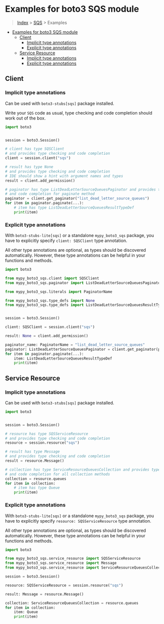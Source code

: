 <a id="examples-for-boto3-sqs-module"></a>

# Examples for boto3 SQS module

> [Index](../README.md) > [SQS](./README.md) > Examples

- [Examples for boto3 SQS module](#examples-for-boto3-sqs-module)
  - [Client](#client)
    - [Implicit type annotations](#implicit-type-annotations)
    - [Explicit type annotations](#explicit-type-annotations)
  - [Service Resource](#service-resource)
    - [Implicit type annotations](#implicit-type-annotations)
    - [Explicit type annotations](#explicit-type-annotations)

<a id="client"></a>

## Client

<a id="implicit-type-annotations"></a>

### Implicit type annotations

Can be used with `boto3-stubs[sqs]` package installed.

Write your `SQS` code as usual, type checking and code completion should work
out of the box.

```python
import boto3


session = boto3.Session()

# client has type SQSClient
# and provides type checking and code completion
client = session.client("sqs")

# result has type None
# and provides type checking and code completion
# IDE should show a hint with argument names and types
result = client.add_permission()

# paginator has type ListDeadLetterSourceQueuesPaginator and provides type checking
# and code completion for paginate method
paginator = client.get_paginator("list_dead_letter_source_queues")
for item in paginator.paginate(...):
    # item has type ListDeadLetterSourceQueuesResultTypeDef
    print(item)
```

<a id="explicit-type-annotations"></a>

### Explicit type annotations

With `boto3-stubs-lite[sqs]` or a standalone `mypy_boto3_sqs` package, you have
to explicitly specify `client: SQSClient` type annotation.

All other type annotations are optional, as types should be discovered
automatically. However, these type annotations can be helpful in your functions
and methods.

```python
import boto3

from mypy_boto3_sqs.client import SQSClient
from mypy_boto3_sqs.paginator import ListDeadLetterSourceQueuesPaginator

from mypy_boto3_sqs.literals import PaginatorName

from mypy_boto3_sqs.type_defs import None
from mypy_boto3_sqs.type_defs import ListDeadLetterSourceQueuesResultTypeDef


session = boto3.Session()

client: SQSClient = session.client("sqs")

result: None = client.add_permission()

paginator_name: PaginatorName = "list_dead_letter_source_queues"
paginator: ListDeadLetterSourceQueuesPaginator = client.get_paginator(paginator_name)
for item in paginator.paginate(...):
    item: ListDeadLetterSourceQueuesResultTypeDef
    print(item)
```

<a id="service-resource"></a>

## Service Resource

<a id="implicit-type-annotations"></a>

### Implicit type annotations

Can be used with `boto3-stubs[sqs]` package installed.

```python
import boto3


session = boto3.Session()

# resource has type SQSServiceResource
# and provides type checking and code completion
resource = session.resource("sqs")

# result has type Message
# and provides type checking and code completion
result = resource.Message()

# collection has type ServiceResourceQueuesCollection and provides type checking
# and code completion for all collection methods
collection = resource.queues
for item in collection:
    # item has type Queue
    print(item)
```

<a id="explicit-type-annotations"></a>

### Explicit type annotations

With `boto3-stubs-lite[sqs]` or a standalone `mypy_boto3_sqs` package, you have
to explicitly specify `resource: SQSServiceResource` type annotation.

All other type annotations are optional, as types should be discovered
automatically. However, these type annotations can be helpful in your functions
and methods.

```python
import boto3

from mypy_boto3_sqs.service_resource import SQSServiceResource
from mypy_boto3_sqs.service_resource import Message
from mypy_boto3_sqs.service_resource import ServiceResourceQueuesCollection, Queue

session = boto3.Session()

resource: SQSServiceResource = session.resource("sqs")

result: Message = resource.Message()

collection: ServiceResourceQueuesCollection = resource.queues
for item in collection:
    item: Queue
    print(item)
```
